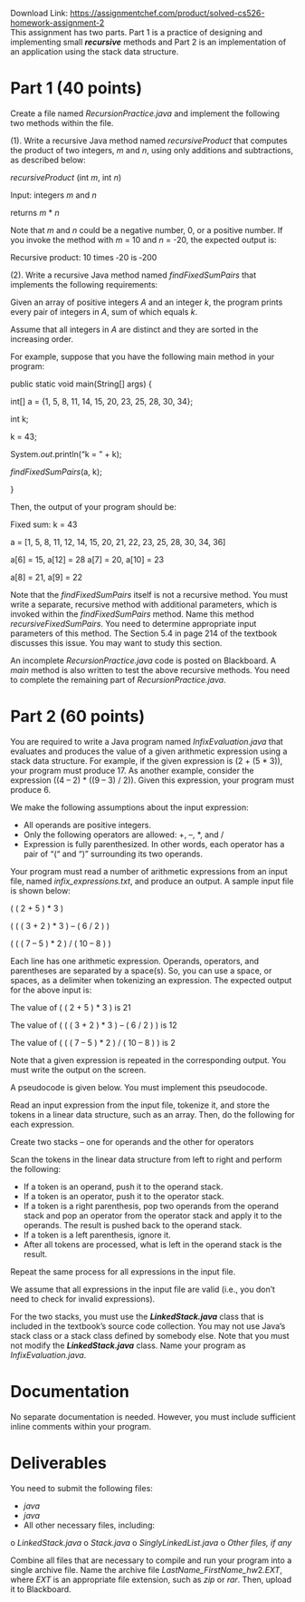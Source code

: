Download Link: https://assignmentchef.com/product/solved-cs526-homework-assignment-2
<br>
This assignment has two parts. Part 1 is a practice of designing and implementing small <strong><em>recursive</em></strong> methods and Part 2 is an implementation of an application using the stack data structure.




<h1>Part 1 (40 points)</h1>




Create a file named <em>RecursionPractice.java</em> and implement the following two methods within the file.




(1). Write a recursive Java method named <em>recursiveProduct </em>that computes the product of two integers, <em>m</em> and <em>n</em>, using only additions and subtractions, as described below:




<em>recursiveProduct</em> (int <em>m</em>, int <em>n</em>)

Input: integers <em>m</em> and <em>n </em>

returns <em>m</em> * <em>n</em>




Note that <em>m</em> and <em>n</em> could be a negative number, 0, or a positive number. If you invoke the method with <em>m</em> = 10 and <em>n</em> = -20, the expected output is:




Recursive product: 10 times ‐20 is ‐200




(2). Write a recursive Java method named <em>findFixedSumPairs</em> that implements the following requirements:




Given an array of positive integers <em>A</em> and an integer <em>k</em>, the program prints every pair of integers in <em>A</em>, sum of which equals <em>k</em>.




Assume that all integers in <em>A</em> are distinct and they are sorted in the increasing order.




For example, suppose that you have the following main method in your program:







public static void main(String[] args) {




int[] a = {1, 5, 8, 11, 14, 15, 20, 23, 25, 28, 30, 34};

int k;

k = 43;

System.<em>out</em>.println(“k = ” + k);

<em>findFixedSumPairs</em>(a, k);

}




Then, the output of your program should be:




Fixed sum:  k = 43

a = [1, 5, 8, 11, 12, 14, 15, 20, 21, 22, 23, 25, 28, 30, 34, 36]




a[6] = 15, a[12] = 28 a[7] = 20, a[10] = 23

a[8] = 21, a[9] = 22




Note that the <em>findFixedSumPairs</em> itself is not a recursive method. You must write a separate, recursive method with additional parameters, which is invoked within the <em>findFixedSumPairs</em> method. Name this method <em>recursiveFixedSumPairs</em>. You need to determine appropriate input parameters of this method. The Section 5.4 in page 214 of the textbook discusses this issue. You may want to study this section.




An incomplete <em>RecursionPractice.java</em> code is posted on Blackboard. A <em>main</em> method is also written to test the above recursive methods. You need to complete the remaining part of <em>RecursionPractice.java</em>.




<h1>Part 2 (60 points)</h1>




You are required to write a Java program named <em>InfixEvaluation.java</em> that evaluates and produces the value of a given arithmetic expression using a stack data structure. For example, if the given expression is (2 + (5 * 3)), your program must produce 17. As another example, consider the expression ((4 – 2) * ((9 – 3) / 2)). Given this expression, your program must produce 6.




We make the following assumptions about the input expression:




<ul>

 <li>All operands are positive integers.</li>

 <li>Only the following operators are allowed: +, –, *, and /</li>

 <li>Expression is fully parenthesized. In other words, each operator has a pair of “(“ and “)” surrounding its two operands.</li>

</ul>




Your program must read a number of arithmetic expressions from an input file, named <em>infix_expressions.txt</em>, and produce an output. A sample input file is shown below:




( ( 2 + 5 ) * 3 )

( ( ( 3 + 2 ) * 3 ) – ( 6 / 2 ) )

( ( ( 7 – 5 ) * 2 ) / ( 10 – 8 ) )




Each line has one arithmetic expression. Operands, operators, and parentheses are separated by a space(s). So, you can use a space, or spaces, as a delimiter when tokenizing an expression. The expected output for the above input is:




The value of ( ( 2 + 5 ) * 3 ) is 21

The value of ( ( ( 3 + 2 ) * 3 ) – ( 6 / 2 ) ) is 12

The value of ( ( ( 7 – 5 ) * 2 ) / ( 10 – 8 ) ) is 2




Note that a given expression is repeated in the corresponding output. You must write the output on the screen.




A pseudocode is given below. You must implement this pseudocode.




Read an input expression from the input file, tokenize it, and store the tokens in a linear data structure, such as an array. Then, do the following for each expression.




Create two stacks – one for operands and the other for operators




Scan the tokens in the linear data structure from left to right and perform the following:




<ul>

 <li>If a token is an operand, push it to the operand stack.</li>

 <li>If a token is an operator, push it to the operator stack.</li>

 <li>If a token is a right parenthesis, pop two operands from the operand stack and pop an operator from the operator stack and apply it to the operands. The result is pushed back to the operand stack.</li>

 <li>If a token is a left parenthesis, ignore it.</li>

 <li>After all tokens are processed, what is left in the operand stack is the result.</li>

</ul>




Repeat the same process for all expressions in the input file.




We assume that all expressions in the input file are valid (i.e., you don’t need to check for invalid expressions).




For the two stacks, you must use the <strong><em>LinkedStack.java</em></strong> class that is included in the textbook’s source code collection. You may not use Java’s stack class or a stack class defined by somebody else. Note that you must not modify the <strong><em>LinkedStack.java</em></strong> class. Name your program as <em>InfixEvaluation.java</em>.




<h1>Documentation</h1>




No separate documentation is needed. However, you must include sufficient inline comments within your program.




<h1>Deliverables</h1>




You need to submit the following files:




<ul>

 <li><em>java</em></li>

 <li><em>java</em></li>

 <li>All other necessary files, including:</li>

</ul>

o <em>LinkedStack.java</em> o <em>Stack.java</em> o <em>SinglyLinkedList.java</em> o <em>Other files, if any</em>




Combine all files that are necessary to compile and run your program into a single archive file.  Name the archive file <em>LastName_FirstName_hw</em>2<em>.EXT</em>, where <em>EXT</em> is an appropriate file extension, such as <em>zip</em> or <em>rar</em>. Then, upload it to Blackboard.





